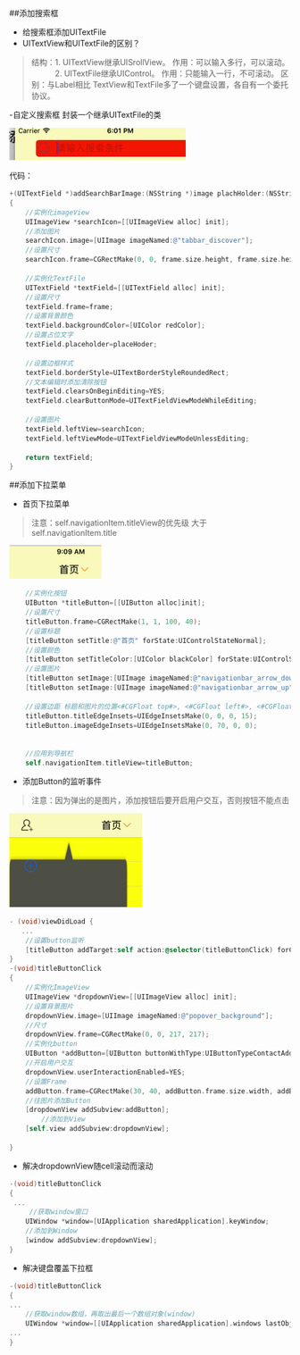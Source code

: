 ##添加搜索框
- 给搜索框添加UITextFile
 - UITextView和UITextFile的区别？
 >结构：1. UITextView继承UISrollView。 作用：可以输入多行，可以滚动。
 >　　　2. UITextFile继承UIControl。    作用：只能输入一行，不可滚动。
 >区别：与Label相比  TextView和TextFile多了一个键盘设置，各自有一个委托协议。
 
-自定义搜索框
封装一个继承UITextFile的类 

![](/assets/Snip20170925_3.png)

代码：

```objectivec
+(UITextField *)addSearchBarImage:(NSString *)image plachHolder:(NSString *)placeHoder frame:(CGRect)frame
{
    //实例化imageView
    UIImageView *searchIcon=[[UIImageView alloc] init];
    //添加图片
    searchIcon.image=[UIImage imageNamed:@"tabbar_discover"];
    //设置尺寸
    searchIcon.frame=CGRectMake(0, 0, frame.size.height, frame.size.height);
    
    //实例化TextFile
    UITextField *textField=[[UITextField alloc] init];
    //设置尺寸
    textField.frame=frame;
    //设置背景颜色
    textField.backgroundColor=[UIColor redColor];
    //设置占位文字
    textField.placeholder=placeHoder;
    
    //设置边框样式
    textField.borderStyle=UITextBorderStyleRoundedRect;
    //文本编辑时添加清除按钮
    textField.clearsOnBeginEditing=YES;
    textField.clearButtonMode=UITextFieldViewModeWhileEditing;
    
    //设置图片
    textField.leftView=searchIcon;
    textField.leftViewMode=UITextFieldViewModeUnlessEditing;
    
    return textField;
}
```

##添加下拉菜单
 - 首页下拉菜单
 >注意：self.navigationItem.titleView的优先级 大于 self.navigationItem.title

![](/assets/Snip20170926_1.png)


```objectivec
    //实例化按钮
    UIButton *titleButton=[[UIButton alloc]init];
    //设置尺寸
    titleButton.frame=CGRectMake(1, 1, 100, 40);
    //设置标题
    [titleButton setTitle:@"首页" forState:UIControlStateNormal];
    //设置颜色
    [titleButton setTitleColor:[UIColor blackColor] forState:UIControlStateNormal];
    //设置图片
    [titleButton setImage:[UIImage imageNamed:@"navigationbar_arrow_down"] forState:UIControlStateNormal];
    [titleButton setImage:[UIImage imageNamed:@"navigationbar_arrow_up"] forState:UIControlStateHighlighted];
    
    //设置边距 标题和图片的位置<#CGFloat top#>, <#CGFloat left#>, <#CGFloat bottom#>, <#CGFloat right#>
    titleButton.titleEdgeInsets=UIEdgeInsetsMake(0, 0, 0, 15);
    titleButton.imageEdgeInsets=UIEdgeInsetsMake(0, 70, 0, 0);
    
    
    //应用到导航栏
    self.navigationItem.titleView=titleButton;

```
 - 添加Button的监听事件
  >注意：因为弹出的是图片，添加按钮后要开启用户交互，否则按钮不能点击
  
![](/assets/Snip20170926_3.png)


```objectivec
- (void)viewDidLoad {
   ...
    //设置button监听
    [titleButton addTarget:self action:@selector(titleButtonClick) forControlEvents:UIControlEventTouchUpInside];
}
-(void)titleButtonClick
{
    //实例化ImageView
    UIImageView *dropdownView=[[UIImageView alloc] init];
    //设置背景图片
    dropdownView.image=[UIImage imageNamed:@"popover_background"];
    //尺寸
    dropdownView.frame=CGRectMake(0, 0, 217, 217);
    //实例化button
    UIButton *addButton=[UIButton buttonWithType:UIButtonTypeContactAdd];
    //开启用户交互
    dropdownView.userInteractionEnabled=YES;
    //设置Frame
    addButton.frame=CGRectMake(30, 40, addButton.frame.size.width, addButton.frame.size.height);
    //往图片添加Button
    [dropdownView addSubview:addButton];
        //添加到View
    [self.view addSubview:dropdownView];

}
```
 - 解决dropdownView随cell滚动而滚动


```objectivec
-(void)titleButtonClick
{
 ...
     //获取window窗口
    UIWindow *window=[UIApplication sharedApplication].keyWindow;
    //添加到Window
    [window addSubview:dropdownView];
}
```
- 解决键盘覆盖下拉框


```objectivec 
-(void)titleButtonClick
{
...
    //获取window数组，再取出最后一个数组对象(window)
    UIWindow *window=[[UIApplication sharedApplication].windows lastObject];
...
}
```





 





